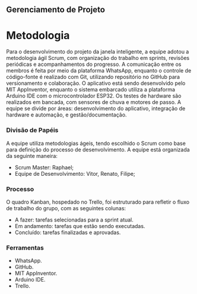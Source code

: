## Gerenciamento de Projeto


# Metodologia

Para o desenvolvimento do projeto da janela inteligente, a equipe adotou a metodologia ágil Scrum, com organização do trabalho em sprints, revisões periódicas e acompanhamentos do progresso. A comunicação entre os membros é feita por meio da plataforma WhatsApp, enquanto o controle de código-fonte é realizado com Git, utilizando repositório no GitHub para versionamento e colaboração. O aplicativo está sendo desenvolvido pelo MIT AppInventor, enquanto o sistema embarcado utiliza a plataforma Arduino IDE com o microcontrolador ESP32. Os testes de hardware são realizados em bancada, com sensores de chuva e motores de passo. A equipe se divide por áreas: desenvolvimento do aplicativo, integração de hardware e automação, e gestão/documentação.

### Divisão de Papéis

A equipe utiliza metodologias ágeis, tendo escolhido o Scrum como base para definição do processo de desenvolvimento. A equipe está organizada da seguinte maneira:
- Scrum Master: Raphael;
- Equipe de Desenvolvimento: Vitor, Renato, Filipe;


### Processo

O quadro Kanban, hospedado no Trello, foi estruturado para refletir o fluxo de trabalho do grupo, com as seguintes colunas:
- A fazer: tarefas selecionadas para a sprint atual.
- Em andamento: tarefas que estão sendo executadas.
- Concluído: tarefas finalizadas e aprovadas.

### Ferramentas

- WhatsApp.
- GitHub.
- MIT AppInventor.
- Arduino IDE.
- Trello.
